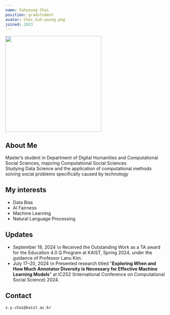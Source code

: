 ```yaml
---
name: Suhyoung Choi
position: gradstudent
avatar: Choi_Suh-young.png
joined: 2023
---
```


<img width="300" src="{{site.baseurl}}/images/people/{{page.avatar}}" onerror="this.src='{{site.baseurl}}/images/people/404.jpg';" data-action="zoom">

## About Me
Master’s student in Department of Digital Humanities and Computational Social Sciences, majoring Computational Social Sciences   
Studying Data Science and the application of computational methods solving social problems specifically caused by technology   

## My interests
* Data Bias
* AI Fairness
* Machine Learning
* Natural Language Processing

## Updates
* September 19, 2024 \n
Received the Outstanding Work as a TA award for the Education 4.0 Q Program at KAIST, Spring 2024, under the guidance of Professor Lanu Kim.
* July 17–20, 2024 \n
Presented research titled "**Exploring When and How Much Annotator Diversity is Necessary for Effective Machine Learning Models**" at IC2S2 (International Conference on Computational Social Science) 2024.

## Contact
<i class="fa fa-envelope-o"></i>  `s.y.choi@kaist.ac.kr`<br>
